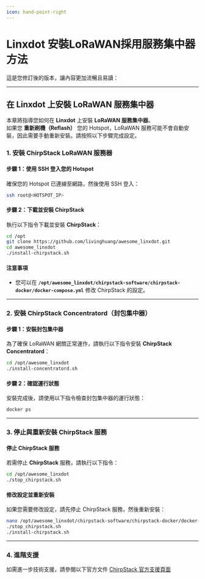 ```yaml
---
icon: hand-point-right
---
```


# Linxdot 安裝LoRaWAN採用服務集中器方法

這是您修訂後的版本，讓內容更加流暢且易讀：

***

## 在 Linxdot 上安裝 LoRaWAN 服務集中器

本章將指導您如何在 **Linxdot** 上安裝 **LoRaWAN 服務集中器**。\
如果您 **重新刷機（Reflash）** 您的 Hotspot，LoRaWAN 服務可能不會自動安裝，因此需要手動重新安裝。請按照以下步驟完成設定。

### 1. 安裝 ChirpStack LoRaWAN 服務器

#### **步驟 1：使用 SSH 登入您的 Hotspot**

確保您的 Hotspot 已連線至網路，然後使用 SSH 登入：

```sh
ssh root@<HOTSPOT_IP>
```

#### **步驟 2：下載並安裝 ChirpStack**

執行以下指令下載並安裝 **ChirpStack**：

```sh
cd /opt
git clone https://github.com/livinghuang/awesome_linxdot.git
cd awesome_linxdot
./install-chirpstack.sh
```

#### **注意事項**

* 您可以在 **`/opt/awesome_linxdot/chirpstack-software/chirpstack-docker/docker-compose.yml`** 修改 ChirpStack 的設定。

***

### 2. 安裝 ChirpStack Concentratord（封包集中器）

#### **步驟 1：安裝封包集中器**

為了確保 LoRaWAN 網關正常運作，請執行以下指令安裝 **ChirpStack Concentratord**：

```sh
cd /opt/awesome_linxdot
./install-concentratord.sh
```

#### **步驟 2：確認運行狀態**

安裝完成後，請使用以下指令檢查封包集中器的運行狀態：

```sh
docker ps
```

***

### 3. 停止與重新安裝 ChirpStack 服務

#### **停止 ChirpStack 服務**

若需停止 **ChirpStack** 服務，請執行以下指令：

```sh
cd /opt/awesome_linxdot
./stop_chirpstack.sh
```

#### **修改設定並重新安裝**

如果您需要修改設定，請先停止 ChirpStack 服務，然後重新安裝：

```sh
nano /opt/awesome_linxdot/chirpstack-software/chirpstack-docker/docker-compose.yml
./stop_chirpstack.sh
./install-chirpstack.sh
```

***

### 4. 進階支援

如需進一步技術支援，請參閱以下官方文件 [ChirpStack 官方支援頁面](https://www.chirpstack.io/)
